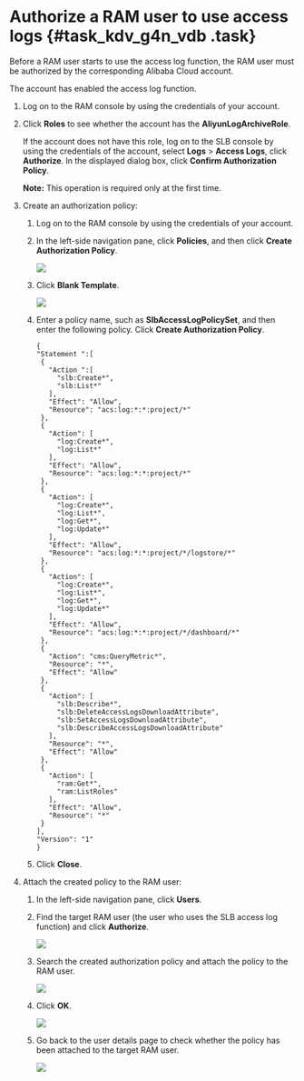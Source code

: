 # Authorize a RAM user to use access logs {#task_kdv_g4n_vdb .task}

Before a RAM user starts to use the access log function, the RAM user must be authorized by the corresponding Alibaba Cloud account.

The account has enabled the access log function.

1.  Log on to the RAM console by using the credentials of your account.
2.  Click **Roles** to see whether the account has the **AliyunLogArchiveRole**.

    If the account does not have this role, log on to the SLB console by using the credentials of the account, select **Logs** \> **Access Logs**, click **Authorize**. In the displayed dialog box, click **Confirm Authorization Policy**.

    **Note:** This operation is required only at the first time.


1.  Create an authorization policy: 
    1.  Log on to the RAM console by using the credentials of your account.
    2.  In the left-side navigation pane, click **Policies**, and then click **Create Authorization Policy**. 

        ![](http://static-aliyun-doc.oss-cn-hangzhou.aliyuncs.com/assets/img/4151/15590522312509_en-US.png)

    3.  Click **Blank Template**. 

        ![](http://static-aliyun-doc.oss-cn-hangzhou.aliyuncs.com/assets/img/4151/15590522312510_en-US.png)

    4.  Enter a policy name, such as **SlbAccessLogPolicySet**, and then enter the following policy. Click **Create Authorization Policy**. 

        ```
        {
        "Statement ":[
         {
           "Action ":[
             "slb:Create*",
             "slb:List*"
           ],
           "Effect": "Allow",
           "Resource": "acs:log:*:*:project/*"
         },
         {
           "Action": [
             "log:Create*",
             "log:List*"
           ],
           "Effect": "Allow",
           "Resource": "acs:log:*:*:project/*"
         },
         {
           "Action": [
             "log:Create*",
             "log:List*",
             "log:Get*",
             "log:Update*"
           ],
           "Effect": "Allow",
           "Resource": "acs:log:*:*:project/*/logstore/*"
         },
         {
           "Action": [
             "log:Create*",
             "log:List*",
             "log:Get*",
             "log:Update*"
           ],
           "Effect": "Allow",
           "Resource": "acs:log:*:*:project/*/dashboard/*"
         },
         {
           "Action": "cms:QueryMetric*",
           "Resource": "*",
           "Effect": "Allow"
         },
         {
           "Action": [
             "slb:Describe*",
             "slb:DeleteAccessLogsDownloadAttribute",
             "slb:SetAccessLogsDownloadAttribute",
             "slb:DescribeAccessLogsDownloadAttribute"
           ],
           "Resource": "*",
           "Effect": "Allow"
         },
         {
           "Action": [
             "ram:Get*",
             "ram:ListRoles"
           ],
           "Effect": "Allow",
           "Resource": "*"
         }
        ],
        "Version": "1"
        }
        ```

    5.  Click **Close**.
2.  Attach the created policy to the RAM user: 
    1.  In the left-side navigation pane, click **Users**.
    2.  Find the target RAM user \(the user who uses the SLB access log function\) and click **Authorize**. 

        ![](http://static-aliyun-doc.oss-cn-hangzhou.aliyuncs.com/assets/img/4151/15590522312512_en-US.png)

    3.  Search the created authorization policy and attach the policy to the RAM user. 

        ![](http://static-aliyun-doc.oss-cn-hangzhou.aliyuncs.com/assets/img/4151/15590522312513_en-US.png)

    4.  Click **OK**. 

        ![](http://static-aliyun-doc.oss-cn-hangzhou.aliyuncs.com/assets/img/4151/15590522312514_en-US.png)

    5.  Go back to the user details page to check whether the policy has been attached to the target RAM user. 

        ![](http://static-aliyun-doc.oss-cn-hangzhou.aliyuncs.com/assets/img/4151/15590522312515_en-US.png)


